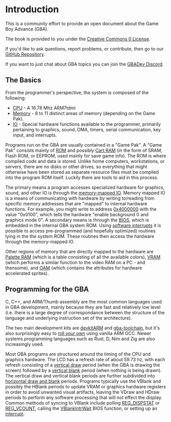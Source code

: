 # Introduction

This is a community effort to provide an open document about the Game Boy Advance (GBA).

The book is provided to you under the [Creative Commons 0 License](https://creativecommons.org/publicdomain/zero/1.0/legalcode).

If you'd like to ask questions, report problems, or contribute, then go to our [GitHub Repository](https://github.com/gbdev/gbadoc).

If you want to just chat about GBA topics you can join the [GBADev Discord](https://discord.io/gbadev).


## The Basics

From the programmer's perspective, the system is composed of the following:

* [CPU](cpu.md) - A 16.78 Mhz ARM7tdmi
* [Memory](memory.md) - 8 to 11 distinct areas of memory (depending on the Game Pak).
* [IO](registers.md) - Special hardware functions available to the programmer, primarily pertaining to graphics, sound, DMA, timers, serial communication, key input, and interrupts.

Programs run on the GBA are usually contained in a "Game Pak". A "Game Pak" consists mainly of [ROM](memory.md#game-pak-rom) and possibly [Cart RAM](memory.md#cart-ram) (in the form of SRAM, Flash ROM, or EEPROM, used mainly for save game info). The ROM is where compiled code and data is stored. Unlike home computers, workstations, or servers, there are no disks or other drives, so everything that might otherwise have been stored as separate resource files must be compiled into the program ROM itself. Luckily there are tools to aid in this process.

The primary means a program accesses specialized hardware for graphics, sound, and other IO is through the [memory-mapped IO](registers.md). Memory mapped IO is a means of communicating with hardware by writing to/reading from specific memory addresses that are "mapped" to internal hardware functions. For example, you might write to address [0x4000000](registers.md#REG_DISPCNT) with the value "0x0100", which tells the hardware "enable background 0 and graphics mode 0". A secondary means is through the [BIOS](memory.md#system-rom), which is embedded in the internal GBA system ROM. Using [software interrupts](bios.md) it is possible to access pre-programmed (and hopefully optimized) routines lying in the the system ROM. These routines then access the hardware through the memory-mapped IO.

Other regions of memory that are directly mapped to the hardware are [Palette RAM](memory.md#palette-ram) (which is a table consisting of all the available colors), [VRAM](memory.md#vram) (which performs a similar function to the video RAM on a PC - and thensome), and [OAM](memory.md#oam) (which contains the attributes for hardware accelerated sprites).

## Programming for the GBA

C, C++, and ARM/Thumb assembly are the most common languages used in GBA development, mainly because they are fast and relatively low level (i.e. there is a large degree of correspondance between the structure of the language and underlying instruction set of the architecture).

The two main development kits are [devkitARM](https://devkitpro.org/) and [gba-toolchain](https://github.com/felixjones/gba-toolchain), but it's also surprisingly easy to [roll your own](https://github.com/AntonioND/gba-bootstrap) using vanilla ARM GCC. Newer systems programming languages such as Rust, D, Nim and Zig are also increasingly used.

Most GBA programs are structured around the timing of the CPU and graphics hardware. The LCD has a refresh rate of about 59.73 hz, with each refresh consisting of a [vertical draw](graphics.md#VDraw) period (when the GBA is drawing the screen) followed by a [vertical blank](graphics.md#VBlank) period (when nothing is being drawn). The vertical draw and vertical blank periods are further subdivided into [horizontal draw and blank](graphics.md#HDraw) periods. Programs typically use the VBlank and possibly the HBlank periods to update VRAM or graphics hardware registers in order to avoid unwanted visual artifacts, leaving the VDraw and HDraw periods to perform any software processing that will not effect the display. Common methods of syncing to VBlank include polling [REG_DISPSTAT](registers.md#REG_STAT) or [REG_VCOUNT](registers.md#REG_VCOUNT), calling the [VBlankIntrWait](bios.md#0x05-vblankintrwait) BIOS function, or setting up an [interrupt](interrupts.md).
